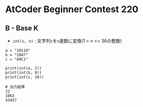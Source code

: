 # AtCoder Beginner Contest 220
## B - Base K
- `int(s, n)` : 文字列`s`を`n`進数に変換(1 < n <= 36の整数)
```python:
a = "10110"
b = "2047"
c = "A9C1"

print(int(a, 2))
print(int(b, 8))
print(int(c, 16))

# 出力結果
22
1063
43457
```

